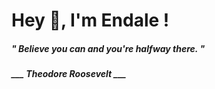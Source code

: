 <h1 title="head"> Hey 👋, I'm Endale !</h1>

**<h5><i>" Believe you can and you're halfway there. "</i></h5>**

*<b>___ Theodore Roosevelt ___</b>*
